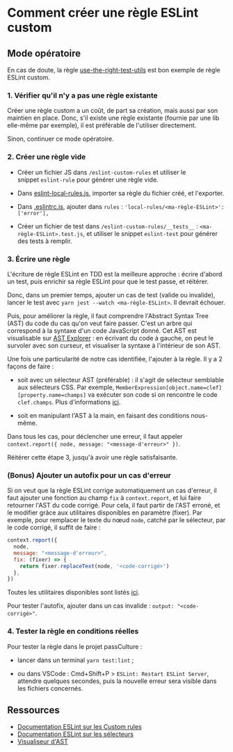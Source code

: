 # Comment créer une règle ESLint custom

## Mode opératoire

En cas de doute, la règle [use-the-right-test-utils](../eslint-custom-rules/use-the-right-test-utils.js) est bon exemple de règle ESLint custom.

### 1. Vérifier qu'il n'y a pas une règle existante

Créer une règle custom a un coût, de part sa création, mais aussi par son maintien en place. Donc, s'il existe une règle existante (fournie par une lib elle-même par exemple), il est préférable de l'utiliser directement.

Sinon, continuer ce mode opératoire.

### 2. Créer une règle vide

- Créer un fichier JS dans `/eslint-custom-rules` et utiliser le snippet `eslint-rule` pour générer une règle vide.

- Dans [eslint-local-rules.js](../eslint-local-rules.js), importer sa règle du fichier créé, et l'exporter.

- Dans [.eslintrc.js](../.eslintrc.js), ajouter dans `rules` : `'local-rules/<ma-règle-ESLint>': ['error'],`

- Créer un fichier de test dans `/eslint-custom-rules/__tests__` : `<ma-règle-ESLint>.test.js`, et utiliser le snippet `eslint-test` pour générer des tests à remplir.

### 3. Écrire une règle

L'écriture de règle ESLint en TDD est la meilleure approche : écrire d'abord un test, puis enrichir sa règle ESLint pour que le test passe, et réitérer.

Donc, dans un premier temps, ajouter un cas de test (valide ou invalide), lancer le test avec `yarn jest --watch <ma-règle-ESLint>`. Il devrait échouer.

Puis, pour améliorer la règle, il faut comprendre l'Abstract Syntax Tree (AST) du code du cas qu'on veut faire passer. C'est un arbre qui correspond à la syntaxe d'un code JavaScript donné. Cet AST est visualisable sur [AST Explorer](https://astexplorer.net/) : en écrivant du code à gauche, on peut le survoler avec son curseur, et visualiser la syntaxe à l'intérieur de son AST.

Une fois une particularité de notre cas identifiée, l'ajouter à la règle. Il y a 2 façons de faire :

- soit avec un sélecteur AST (préférable) : il s'agit de sélecteur semblable aux sélecteurs CSS.
  Par exemple, `MemberExpression[object.name=clef][property.name=champs]` va exécuter son code si on rencontre le code `clef.champs`.
  Plus d'informations [ici](https://eslint.org/docs/latest/extend/selectors#what-syntax-can-selectors-have).

- soit en manipulant l'AST à la main, en faisant des conditions nous-même.

Dans tous les cas, pour déclencher une erreur, il faut appeler `context.report({ node, message: "<message-d'erreur>" })`.

Réitérer cette étape 3, jusqu'à avoir une règle satisfaisante.

### (Bonus) Ajouter un autofix pour un cas d'erreur

Si on veut que la règle ESLint corrige automatiquement un cas d'erreur, il faut ajouter une fonction au champ `fix` à `context.report`, et lui faire retourner l'AST du code corrigé. Pour cela, il faut partir de l'AST erroné, et le modifier grâce aux utilitaires disponibles en paramètre (fixer). Par exemple, pour remplacer le texte du nœud `node`, catché par le sélecteur, par le code corrigé, il suffit de faire :

```js
context.report({
  node,
  message: "<message-d'erreur>",
  fix: (fixer) => {
    return fixer.replaceText(node, '<code-corrigé>')
  },
})
```

Toutes les utilitaires disponibles sont listés [ici](https://eslint.org/docs/latest/extend/custom-rules#applying-fixes).

Pour tester l'autofix, ajouter dans un cas invalide : `output: "<code-corrigé>"`.

### 4. Tester la règle en conditions réelles

Pour tester la règle dans le projet passCulture :

- lancer dans un terminal `yarn test:lint` ;

- ou dans VSCode : Cmd+Shift+P > `ESLint: Restart ESLint Server`, attendre quelques secondes, puis la nouvelle erreur sera visible dans les fichiers concernés.

## Ressources

- [Documentation ESLint sur les Custom rules](https://eslint.org/docs/latest/extend/custom-rules)
- [Documentation ESLint sur les sélecteurs](https://eslint.org/docs/latest/extend/selectors)
- [Visualiseur d'AST](https://astexplorer.net/)
